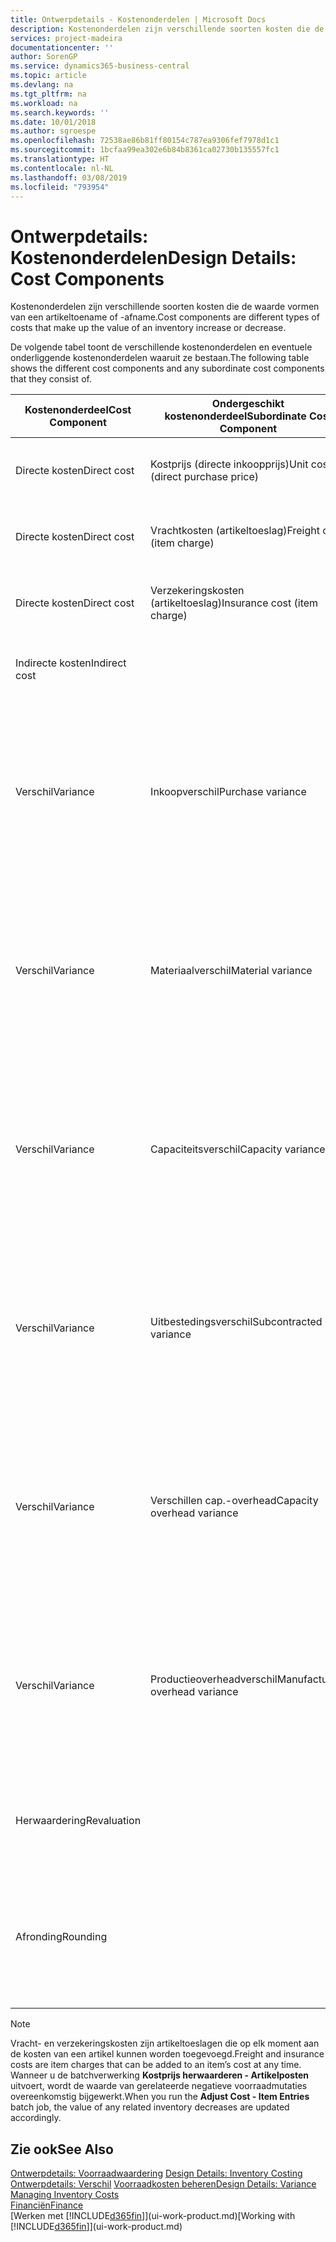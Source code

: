 ```yaml
---
title: Ontwerpdetails - Kostenonderdelen | Microsoft Docs
description: Kostenonderdelen zijn verschillende soorten kosten die de waarde vormen van een artikeltoename of -afname.
services: project-madeira
documentationcenter: ''
author: SorenGP
ms.service: dynamics365-business-central
ms.topic: article
ms.devlang: na
ms.tgt_pltfrm: na
ms.workload: na
ms.search.keywords: ''
ms.date: 10/01/2018
ms.author: sgroespe
ms.openlocfilehash: 72538ae86b81ff80154c787ea9306fef7978d1c1
ms.sourcegitcommit: 1bcfaa99ea302e6b84b8361ca02730b135557fc1
ms.translationtype: HT
ms.contentlocale: nl-NL
ms.lasthandoff: 03/08/2019
ms.locfileid: "793954"
---
```

# <a name="design-details-cost-components"></a><span data-ttu-id="0a1d4-103">Ontwerpdetails: Kostenonderdelen</span><span class="sxs-lookup"><span data-stu-id="0a1d4-103">Design Details: Cost Components</span></span>
<span data-ttu-id="0a1d4-104">Kostenonderdelen zijn verschillende soorten kosten die de waarde vormen van een artikeltoename of -afname.</span><span class="sxs-lookup"><span data-stu-id="0a1d4-104">Cost components are different types of costs that make up the value of an inventory increase or decrease.</span></span>  

 <span data-ttu-id="0a1d4-105">De volgende tabel toont de verschillende kostenonderdelen en eventuele onderliggende kostenonderdelen waaruit ze bestaan.</span><span class="sxs-lookup"><span data-stu-id="0a1d4-105">The following table shows the different cost components and any subordinate cost components that they consist of.</span></span>  

|<span data-ttu-id="0a1d4-106">Kostenonderdeel</span><span class="sxs-lookup"><span data-stu-id="0a1d4-106">Cost Component</span></span>|<span data-ttu-id="0a1d4-107">Ondergeschikt kostenonderdeel</span><span class="sxs-lookup"><span data-stu-id="0a1d4-107">Subordinate Cost Component</span></span>|<span data-ttu-id="0a1d4-108">Description</span><span class="sxs-lookup"><span data-stu-id="0a1d4-108">Description</span></span>|  
|--------------------|--------------------------------|---------------------------------------|  
|<span data-ttu-id="0a1d4-109">Directe kosten</span><span class="sxs-lookup"><span data-stu-id="0a1d4-109">Direct cost</span></span>|<span data-ttu-id="0a1d4-110">Kostprijs (directe inkoopprijs)</span><span class="sxs-lookup"><span data-stu-id="0a1d4-110">Unit cost (direct purchase price)</span></span>|<span data-ttu-id="0a1d4-111">Kosten die kunnen worden herleid tot een kostenobject.</span><span class="sxs-lookup"><span data-stu-id="0a1d4-111">Cost that can be traced to a cost object.</span></span>|  
|<span data-ttu-id="0a1d4-112">Directe kosten</span><span class="sxs-lookup"><span data-stu-id="0a1d4-112">Direct cost</span></span>|<span data-ttu-id="0a1d4-113">Vrachtkosten (artikeltoeslag)</span><span class="sxs-lookup"><span data-stu-id="0a1d4-113">Freight cost (item charge)</span></span>|<span data-ttu-id="0a1d4-114">Kosten die kunnen worden herleid tot een kostenobject.</span><span class="sxs-lookup"><span data-stu-id="0a1d4-114">Cost that can be traced to a cost object.</span></span>|  
|<span data-ttu-id="0a1d4-115">Directe kosten</span><span class="sxs-lookup"><span data-stu-id="0a1d4-115">Direct cost</span></span>|<span data-ttu-id="0a1d4-116">Verzekeringskosten (artikeltoeslag)</span><span class="sxs-lookup"><span data-stu-id="0a1d4-116">Insurance cost (item charge)</span></span>|<span data-ttu-id="0a1d4-117">Kosten die kunnen worden herleid tot een kostenobject.</span><span class="sxs-lookup"><span data-stu-id="0a1d4-117">Cost that can be traced to a cost object.</span></span>|  
|<span data-ttu-id="0a1d4-118">Indirecte kosten</span><span class="sxs-lookup"><span data-stu-id="0a1d4-118">Indirect cost</span></span>||<span data-ttu-id="0a1d4-119">Kosten die niet kunnen worden herleid tot een kostenobject.</span><span class="sxs-lookup"><span data-stu-id="0a1d4-119">Cost that cannot be traced to a cost object.</span></span>|  
|<span data-ttu-id="0a1d4-120">Verschil</span><span class="sxs-lookup"><span data-stu-id="0a1d4-120">Variance</span></span>|<span data-ttu-id="0a1d4-121">Inkoopverschil</span><span class="sxs-lookup"><span data-stu-id="0a1d4-121">Purchase variance</span></span>|<span data-ttu-id="0a1d4-122">Het verschil tussen werkelijke kosten en de vaste verrekenprijs. Wordt uitsluitend geboekt voor artikelen met de waarderingsmethode **Standaard**.</span><span class="sxs-lookup"><span data-stu-id="0a1d4-122">The difference between actual and standard costs, which is only posted for items using the **Standard** costing method.</span></span>|  
|<span data-ttu-id="0a1d4-123">Verschil</span><span class="sxs-lookup"><span data-stu-id="0a1d4-123">Variance</span></span>|<span data-ttu-id="0a1d4-124">Materiaalverschil</span><span class="sxs-lookup"><span data-stu-id="0a1d4-124">Material variance</span></span>|<span data-ttu-id="0a1d4-125">Het verschil tussen werkelijke kosten en de vaste verrekenprijs. Wordt uitsluitend geboekt voor artikelen met de waarderingsmethode **Standaard**.</span><span class="sxs-lookup"><span data-stu-id="0a1d4-125">The difference between actual and standard costs, which is only posted for items using the **Standard** costing method.</span></span>|  
|<span data-ttu-id="0a1d4-126">Verschil</span><span class="sxs-lookup"><span data-stu-id="0a1d4-126">Variance</span></span>|<span data-ttu-id="0a1d4-127">Capaciteitsverschil</span><span class="sxs-lookup"><span data-stu-id="0a1d4-127">Capacity variance</span></span>|<span data-ttu-id="0a1d4-128">Het verschil tussen werkelijke kosten en de vaste verrekenprijs. Wordt uitsluitend geboekt voor artikelen met de waarderingsmethode **Standaard**.</span><span class="sxs-lookup"><span data-stu-id="0a1d4-128">The difference between actual and standard costs, which is only posted for items using the **Standard** costing method.</span></span>|  
|<span data-ttu-id="0a1d4-129">Verschil</span><span class="sxs-lookup"><span data-stu-id="0a1d4-129">Variance</span></span>|<span data-ttu-id="0a1d4-130">Uitbestedingsverschil</span><span class="sxs-lookup"><span data-stu-id="0a1d4-130">Subcontracted variance</span></span>|<span data-ttu-id="0a1d4-131">Het verschil tussen werkelijke kosten en de vaste verrekenprijs. Wordt uitsluitend geboekt voor artikelen met de waarderingsmethode **Standaard**.</span><span class="sxs-lookup"><span data-stu-id="0a1d4-131">The difference between actual and standard costs, which is only posted for items using the **Standard** costing method.</span></span>|  
|<span data-ttu-id="0a1d4-132">Verschil</span><span class="sxs-lookup"><span data-stu-id="0a1d4-132">Variance</span></span>|<span data-ttu-id="0a1d4-133">Verschillen cap.-overhead</span><span class="sxs-lookup"><span data-stu-id="0a1d4-133">Capacity overhead variance</span></span>|<span data-ttu-id="0a1d4-134">Het verschil tussen werkelijke kosten en de vaste verrekenprijs. Wordt uitsluitend geboekt voor artikelen met de waarderingsmethode **Standaard**.</span><span class="sxs-lookup"><span data-stu-id="0a1d4-134">The difference between actual and standard costs, which is only posted for items using the **Standard** costing method.</span></span>|  
|<span data-ttu-id="0a1d4-135">Verschil</span><span class="sxs-lookup"><span data-stu-id="0a1d4-135">Variance</span></span>|<span data-ttu-id="0a1d4-136">Productieoverheadverschil</span><span class="sxs-lookup"><span data-stu-id="0a1d4-136">Manufacturing overhead variance</span></span>|<span data-ttu-id="0a1d4-137">Het verschil tussen werkelijke kosten en de vaste verrekenprijs. Wordt uitsluitend geboekt voor artikelen met de waarderingsmethode **Standaard**.</span><span class="sxs-lookup"><span data-stu-id="0a1d4-137">The difference between actual and standard costs, which is only posted for items using the **Standard** costing method.</span></span>|  
|<span data-ttu-id="0a1d4-138">Herwaardering</span><span class="sxs-lookup"><span data-stu-id="0a1d4-138">Revaluation</span></span>||<span data-ttu-id="0a1d4-139">Waardevermindering of -vermeerdering van de huidige voorraadwaarde.</span><span class="sxs-lookup"><span data-stu-id="0a1d4-139">A depreciation or appreciation of the current inventory value.</span></span>|  
|<span data-ttu-id="0a1d4-140">Afronding</span><span class="sxs-lookup"><span data-stu-id="0a1d4-140">Rounding</span></span>||<span data-ttu-id="0a1d4-141">Restwaarden die ontstaan door de manier waarop de waardering van negatieve voorraadmutaties wordt berekend.</span><span class="sxs-lookup"><span data-stu-id="0a1d4-141">Residuals caused by the way in which valuation of inventory decreases are calculated.</span></span>|  

> [!NOTE]  
>  <span data-ttu-id="0a1d4-142">Vracht- en verzekeringskosten zijn artikeltoeslagen die op elk moment aan de kosten van een artikel kunnen worden toegevoegd.</span><span class="sxs-lookup"><span data-stu-id="0a1d4-142">Freight and insurance costs are item charges that can be added to an item’s cost at any time.</span></span> <span data-ttu-id="0a1d4-143">Wanneer u de batchverwerking **Kostprijs herwaarderen - Artikelposten** uitvoert, wordt de waarde van gerelateerde negatieve voorraadmutaties overeenkomstig bijgewerkt.</span><span class="sxs-lookup"><span data-stu-id="0a1d4-143">When you run the **Adjust Cost - Item Entries** batch job, the value of any related inventory decreases are updated accordingly.</span></span>  

## <a name="see-also"></a><span data-ttu-id="0a1d4-144">Zie ook</span><span class="sxs-lookup"><span data-stu-id="0a1d4-144">See Also</span></span>  
 <span data-ttu-id="0a1d4-145">[Ontwerpdetails: Voorraadwaardering](design-details-inventory-costing.md) </span><span class="sxs-lookup"><span data-stu-id="0a1d4-145">[Design Details: Inventory Costing](design-details-inventory-costing.md) </span></span>  
 <span data-ttu-id="0a1d4-146">[Ontwerpdetails: Verschil](design-details-variance.md) [Voorraadkosten beheren](finance-manage-inventory-costs.md)</span><span class="sxs-lookup"><span data-stu-id="0a1d4-146">[Design Details: Variance](design-details-variance.md) [Managing Inventory Costs](finance-manage-inventory-costs.md)</span></span>  
 [<span data-ttu-id="0a1d4-147">Financiën</span><span class="sxs-lookup"><span data-stu-id="0a1d4-147">Finance</span></span>](finance.md)  
 <span data-ttu-id="0a1d4-148">[Werken met [!INCLUDE[d365fin](includes/d365fin_md.md)]](ui-work-product.md)</span><span class="sxs-lookup"><span data-stu-id="0a1d4-148">[Working with [!INCLUDE[d365fin](includes/d365fin_md.md)]](ui-work-product.md)</span></span>  
